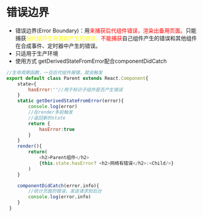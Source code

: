 # 错误边界

- 错误边界(Error Boundary)：用<font color=red>来捕获后代组件错误，渲染出备用页面。</font>只能捕获<font color=yellow>后代组件生命周期产生的错误，</font><font color=red>不能捕获</font>自己组件产生的错误和其他组件在合成事件、定时器中产生的错误。
- 只适用于生产环境
- 使用方式
getDerivedStateFromError配合componentDidCatch
```javascript
//生命周期函数，一旦后代组件报错，就会触发
export default class Parent extends React.Component{
    state={
        hasError:''//用于标识子组件是否产生错误
    }
    static getDerivedStateFromError(error){
        console.log(error)
        //在render多前触发
        //返回新的state
        return {
            hasError:true
        }
    }
    render(){
        return(
            <h2>Parent组件</h2>
            {this.state.hasError? <h2>网络有错误</h2>:<Child/>}
        )
    }

    componentDidCatch(error,info){
        //统计页面的错误，发送请求到后台
        console.log(error,info)
    }
 }
```
